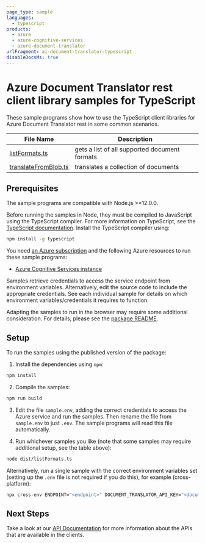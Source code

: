 ```yaml
---
page_type: sample
languages:
  - typescript
products:
  - azure
  - azure-cognitive-services
  - azure-document-translator
urlFragment: ai-document-translator-typescript
disableDocsMs: true
---
```


# Azure Document Translator rest client library samples for TypeScript

These sample programs show how to use the TypeScript client libraries for Azure Document Translator rest in some common scenarios.

| **File Name**                             | **Description**                               |
| ----------------------------------------- | --------------------------------------------- |
| [listFormats.ts][listformats]             | gets a list of all supported document formats |
| [translateFromBlob.ts][translatefromblob] | translates a collection of documents          |

## Prerequisites

The sample programs are compatible with Node.js >=12.0.0.

Before running the samples in Node, they must be compiled to JavaScript using the TypeScript compiler. For more information on TypeScript, see the [TypeScript documentation][typescript]. Install the TypeScript compiler using:

```bash
npm install -g typescript
```

You need [an Azure subscription][freesub] and the following Azure resources to run these sample programs:

- [Azure Cognitive Services instance][createinstance_azurecognitiveservicesinstance]

Samples retrieve credentials to access the service endpoint from environment variables. Alternatively, edit the source code to include the appropriate credentials. See each individual sample for details on which environment variables/credentials it requires to function.

Adapting the samples to run in the browser may require some additional consideration. For details, please see the [package README][package].

## Setup

To run the samples using the published version of the package:

1. Install the dependencies using `npm`:

```bash
npm install
```

2. Compile the samples:

```bash
npm run build
```

3. Edit the file `sample.env`, adding the correct credentials to access the Azure service and run the samples. Then rename the file from `sample.env` to just `.env`. The sample programs will read this file automatically.

4. Run whichever samples you like (note that some samples may require additional setup, see the table above):

```bash
node dist/listFormats.ts
```

Alternatively, run a single sample with the correct environment variables set (setting up the `.env` file is not required if you do this), for example (cross-platform):

```bash
npx cross-env ENDPOINT="<endpoint>" DOCUMENT_TRANSLATOR_API_KEY="<document translator api key>" node dist/listFormats.js
```

## Next Steps

Take a look at our [API Documentation][apiref] for more information about the APIs that are available in the clients.

[listformats]: https://github.com/Azure/azure-sdk-for-js/blob/master/sdk/documenttranslator/ai-document-translator-rest/samples/v1/typescript/src/listFormats.ts
[translatefromblob]: https://github.com/Azure/azure-sdk-for-js/blob/master/sdk/documenttranslator/ai-document-translator-rest/samples/v1/typescript/src/translateFromBlob.ts
[apiref]: https://docs.microsoft.com/javascript/api/@azure/ai-document-translator
[freesub]: https://azure.microsoft.com/free/
[createinstance_azurecognitiveservicesinstance]: https://docs.microsoft.com/azure/cognitive-services/cognitive-services-apis-create-account
[package]: https://github.com/Azure/azure-sdk-for-js/tree/master/sdk/documenttranslator/ai-document-translator-rest/README.md
[typescript]: https://www.typescriptlang.org/docs/home.html
